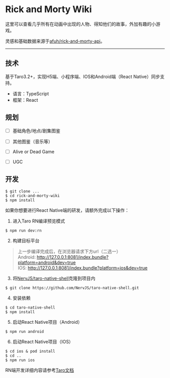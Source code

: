 # Rick and Morty Wiki

这里可以查看几乎所有在动画中出现的人物、得知他们的故事，外加有趣的小游戏。

灵感和基础数据来源于[afuh/rick-and-morty-api](https://github.com/afuh/rick-and-morty-api)。

---

## 技术

基于Taro3.2+，实现H5端、小程序端、IOS和Android端（React Native）同步支持。
- 语言：TypeScript
- 框架：React


## 规划

- [ ] 基础角色/地点/剧集图鉴
- [ ] 其他图鉴（音乐等）
- [ ] Alive or Dead Game
- [ ] UGC


## 开发

```
$ git clone ...
$ cd rick-and-morty-wiki
$ npm install
```
如果你想要进行React Native端的研发，请额外完成以下操作：

1. 进入Taro RN编译预览模式
```
$ npm run dev:rn
```
2. 构建目标平台
>上一步编译完成后，在浏览器请求下方url（二选一）  
Android: http://127.0.0.1:8081/index.bundle?platform=android&dev=true  
IOS: http://127.0.0.1:8081/index.bundle?platform=ios&dev=true

3. 将[NervJS/taro-native-shell](https://github.com/NervJS/taro-native-shell)克隆到项目内
```
$ git clone https://github.com/NervJS/taro-native-shell.git
```
4. 安装依赖
```
$ cd taro-native-shell
$ npm install
```
5. 启动React Native项目（Android）
```
$ npm run android
```
6. 启动React Native项目（IOS）
```
$ cd ios & pod install
$ cd .. 
$ npm run ios
```

RN端开发详细内容请参考[Taro文档](https://taro-docs.jd.com/taro/docs/react-native#%E5%BC%80%E5%8F%91)
